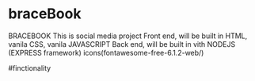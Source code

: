 # braceBook

BRACEBOOK
This is social media project
Front end, will be built in HTML, vanila CSS, vanila JAVASCRIPT
Back end, will be built in vith NODEJS (EXPRESS framework)
icons(fontawesome-free-6.1.2-web/)

#finctionality
